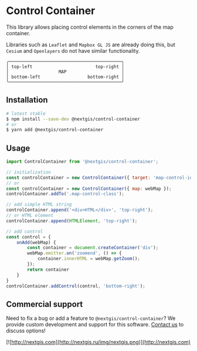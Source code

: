 # Control Container

This library allows placing control elements in the corners of the map container.

Libraries such as `Leaflet` and `Mapbox GL JS` are already doing this,
but `Cesium` and `Openlayers` do not have similar functionality.

```text
╭───────────────────────────────────────────╮
│ top-left                        top-right │
│                   MAP                     │
│ bottom-left                  bottom-right │
╰───────────────────────────────────────────╯
```

## Installation

```bash
# latest stable
$ npm install --save-dev @nextgis/control-container
# or
$ yarn add @nextgis/control-container
```

## Usage

```js
import ControlContainer from '@nextgis/control-container';

// initialization
const controlContainer = new ControlContainer({ target: 'map-control-id' });
// or
const controlContainer = new ControlContainer({ map: webMap });
controlContainer.addTo('.map-control-class');

// add simple HTML string
controlContainer.append('<div>HTML</div>', 'top-right');
// or HTML element
controlContainer.append(HTMLElement, 'top-right');

// add control
const control = {
    onAdd(webMap) {
        const container = document.createContainer('div');
        webMap.emitter.on('zoomend', () => {
            container.innerHTML = webMap.getZoom();
        });
        return container
    }
}
controlContainer.addControl(control, 'bottom-right');
```

## Commercial support

Need to fix a bug or add a feature to `@nextgis/control-container`? We provide custom development and support for this software. [Contact us](http://nextgis.com/contact/) to discuss options!

[![http://nextgis.com](http://nextgis.ru/img/nextgis.png)](http://nextgis.com)
